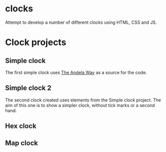 # clocks
Attempt to develop a number of different clocks using HTML, CSS and JS.

# Clock projects
## Simple clock
The first simple clock uses [The Andela Way](https://medium.com/the-andela-way/create-a-pure-css-clock-with-svg-f123bcc41e46) as a source for the code.

## Simple clock 2
The second clock created uses elements from the Simple clock project. The aim of this one is to show a simpler clock, without tick marks or a second hand.

## Hex clock

## Map clock

